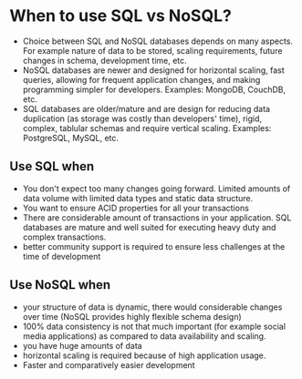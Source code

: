 # When to use SQL vs NoSQL?
- Choice between SQL and NoSQL databases depends on many aspects. For example nature of data to be stored, scaling requirements, future changes in schema, development time, etc.
- NoSQL databases are newer and designed for horizontal scaling, fast queries, allowing for frequent application changes, and making programming simpler for developers. Examples: MongoDB, CouchDB, etc.
- SQL databases are older/mature and are design for reducing data duplication (as storage was costly than developers' time), rigid, complex, tablular schemas and require vertical scaling. Examples: PostgreSQL, MySQL, etc.

## Use SQL when
- You don't expect too many changes going forward. Limited amounts of data volume with limited data types and static data structure.
- You want to ensure ACID properties for all your transactions
- There are considerable amount of transactions in your application. SQL databases are mature and well suited for executing heavy duty and complex transactions.
- better community support is required to ensure less challenges at the time of development

## Use NoSQL when
- your structure of data is dynamic, there would considerable changes over time (NoSQL provides highly flexible schema design)
- 100% data consistency is not that much important (for example social media applications) as compared to data availability and scaling.
- you have huge amounts of data
- horizontal scaling is required because of high application usage.
- Faster and comparatively easier development
